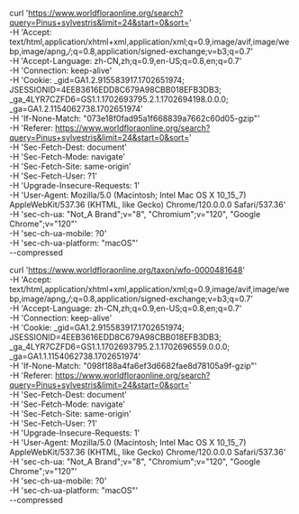 
curl 'https://www.worldfloraonline.org/search?query=Pinus+sylvestris&limit=24&start=0&sort=' \
  -H 'Accept: text/html,application/xhtml+xml,application/xml;q=0.9,image/avif,image/webp,image/apng,*/*;q=0.8,application/signed-exchange;v=b3;q=0.7' \
  -H 'Accept-Language: zh-CN,zh;q=0.9,en-US;q=0.8,en;q=0.7' \
  -H 'Connection: keep-alive' \
  -H 'Cookie: _gid=GA1.2.915583917.1702651974; JSESSIONID=4EEB3616EDD8C679A98CBB018EFB3DB3; _ga_4LYR7CZFD6=GS1.1.1702693795.2.1.1702694198.0.0.0; _ga=GA1.2.1154062738.1702651974' \
  -H 'If-None-Match: "073e18f0fad95a1f668839a7662c60d05-gzip"' \
  -H 'Referer: https://www.worldfloraonline.org/search?query=Pinus+sylvestris&limit=24&start=0&sort=' \
  -H 'Sec-Fetch-Dest: document' \
  -H 'Sec-Fetch-Mode: navigate' \
  -H 'Sec-Fetch-Site: same-origin' \
  -H 'Sec-Fetch-User: ?1' \
  -H 'Upgrade-Insecure-Requests: 1' \
  -H 'User-Agent: Mozilla/5.0 (Macintosh; Intel Mac OS X 10_15_7) AppleWebKit/537.36 (KHTML, like Gecko) Chrome/120.0.0.0 Safari/537.36' \
  -H 'sec-ch-ua: "Not_A Brand";v="8", "Chromium";v="120", "Google Chrome";v="120"' \
  -H 'sec-ch-ua-mobile: ?0' \
  -H 'sec-ch-ua-platform: "macOS"' \
  --compressed

  

curl 'https://www.worldfloraonline.org/taxon/wfo-0000481648' \
  -H 'Accept: text/html,application/xhtml+xml,application/xml;q=0.9,image/avif,image/webp,image/apng,*/*;q=0.8,application/signed-exchange;v=b3;q=0.7' \
  -H 'Accept-Language: zh-CN,zh;q=0.9,en-US;q=0.8,en;q=0.7' \
  -H 'Connection: keep-alive' \
  -H 'Cookie: _gid=GA1.2.915583917.1702651974; JSESSIONID=4EEB3616EDD8C679A98CBB018EFB3DB3; _ga_4LYR7CZFD6=GS1.1.1702693795.2.1.1702696559.0.0.0; _ga=GA1.1.1154062738.1702651974' \
  -H 'If-None-Match: "098f188a4fa6ef3d6682fae8d78105a9f-gzip"' \
  -H 'Referer: https://www.worldfloraonline.org/search?query=Pinus+sylvestris&limit=24&start=0&sort=' \
  -H 'Sec-Fetch-Dest: document' \
  -H 'Sec-Fetch-Mode: navigate' \
  -H 'Sec-Fetch-Site: same-origin' \
  -H 'Sec-Fetch-User: ?1' \
  -H 'Upgrade-Insecure-Requests: 1' \
  -H 'User-Agent: Mozilla/5.0 (Macintosh; Intel Mac OS X 10_15_7) AppleWebKit/537.36 (KHTML, like Gecko) Chrome/120.0.0.0 Safari/537.36' \
  -H 'sec-ch-ua: "Not_A Brand";v="8", "Chromium";v="120", "Google Chrome";v="120"' \
  -H 'sec-ch-ua-mobile: ?0' \
  -H 'sec-ch-ua-platform: "macOS"' \
  --compressed

